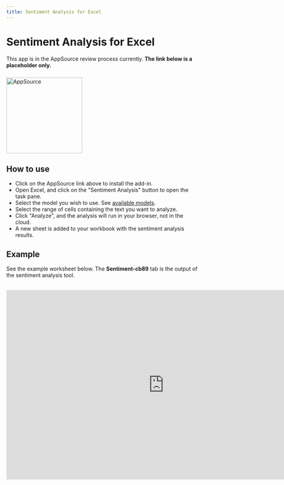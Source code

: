 ```yaml
---
title: Sentiment Analysis for Excel
---
```


# Sentiment Analysis for Excel

This app is in the AppSource review process currently. **The link below is a placeholder only.**

<a href="https://appsource.microsoft.com/en-us/home">
    <img 
        src="/images/MS_AppSource.png" 
        alt="AppSource"
        style="padding-top: 10px; width: 200px;"
    />
</a>

## How to use

- Click on the AppSource link above to install the add-in.
- Open Excel, and click on the "Sentiment Analysis" button to open the task pane.
- Select the model you wish to use.  See [available models](/tools/text/sentiment/overview#models).
- Select the range of cells containing the text you want to analyze.
- Click "Analyze", and the analysis will run in your browser, not in the cloud.
- A new sheet is added to your workbook with the sentiment analysis results.

## Example

See the example worksheet below. The **Sentiment-cb89** tab is the output of the sentiment analysis tool.

<br/>

<iframe width="830" height="500" frameBorder="0" scrolling="no" src="https://onedrive.live.com/embed?resid=CE906D8AF132C76B%21153348&authkey=%21ANiBAbW7wI8sPzE&em=2&wdAllowInteractivity=False&wdDownloadButton=True&wdInConfigurator=True&wdInConfigurator=True"></iframe>